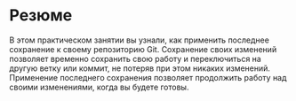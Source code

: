 # Резюме

В этом практическом занятии вы узнали, как применить последнее сохранение к своему репозиторию Git. Сохранение своих изменений позволяет временно сохранить свою работу и переключиться на другую ветку или коммит, не потеряв при этом никаких изменений. Применение последнего сохранения позволяет продолжить работу над своими изменениями, когда вы будете готовы.
